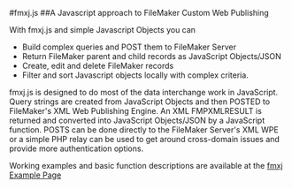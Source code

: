 #fmxj.js
##A Javascript approach to FileMaker Custom Web Publishing

With fmxj.js and simple Javascript Objects you can
* Build complex queries and POST them to FileMaker Server
* Return FileMaker parent and child records as JavaScript Objects/JSON
* Create, edit and delete FileMaker records
* Filter and sort Javascript objects locally with complex criteria.

fmxj.js is designed to do most of the data interchange work in JavaScript.  Query strings are created from JavaScript Objects and then POSTED to FileMaker's XML Web Publishing Engine.  An XML FMPXMLRESULT is returned and converted into JavaScript Objects/JSON by a JavaScript function.  POSTS can be done directly to the FileMaker Server's XML WPE or a simple PHP relay can be used to get around cross-domain issues and provide more authentication options.

Working examples and basic function descriptions are available at the [fmxj Example Page](http://www.seedcode.com/fmxj/fmxj.html)